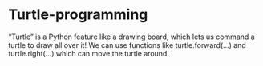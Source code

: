 # Turtle-programming

“Turtle” is a Python feature like a drawing board, which lets us command a turtle to draw all over it! We can use functions like turtle.forward(…) and turtle.right(…) which can move the turtle around.
